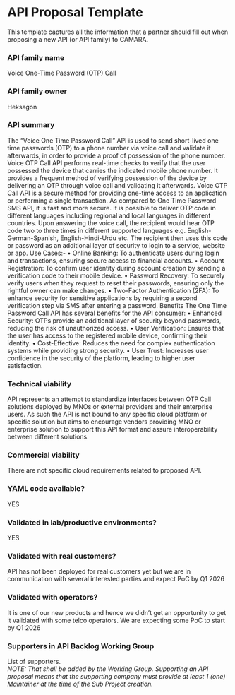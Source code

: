 # API Proposal Template
This template captures all the information that a partner should fill out when proposing a new API (or API family) to CAMARA.


### API family name  
Voice One-Time Password (OTP) Call

### API family owner  
Heksagon

### API summary  
The “Voice One Time Password Call” API is used to send short-lived one time passwords (OTP) to a phone number via voice call and validate it afterwards, in order to provide a proof of possession of the phone number.
Voice OTP Call API performs real-time checks to verify that the user possessed the device that carries the indicated mobile phone number. It provides a frequent method of verifying possession of the device by delivering an OTP through voice call and validating it afterwards.
Voice OTP Call API is a secure method for providing one-time access to an application or performing a single transaction. As compared to One Time Password SMS API, it is fast and more secure. It is possible to deliver OTP code in different languages including regional and local languages in different countries. Upon answering the voice call, the recipient would hear OTP code two to three times in different supported languages e.g. English-German-Spanish, English-Hindi-Urdu etc. 
The recipient then uses this code or password as an additional layer of security to login to a service, website or app.
Use Cases:-
•	Online Banking: To authenticate users during login and transactions, ensuring secure access to financial accounts.
•	Account Registration: To confirm user identity during account creation by sending a verification code to their mobile device.
•	Password Recovery: To securely verify users when they request to reset their passwords, ensuring only the rightful owner can make changes.
•	Two-Factor Authentication (2FA): To enhance security for sensitive applications by requiring a second verification step via SMS after entering a password.
Benefits
The One Time Password Call API has several benefits for the API consumer:
•	Enhanced Security: OTPs provide an additional layer of security beyond passwords, reducing the risk of unauthorized access.
•	User Verification: Ensures that the user has access to the registered mobile device, confirming their identity.
•	Cost-Effective: Reduces the need for complex authentication systems while providing strong security.
•	User Trust: Increases user confidence in the security of the platform, leading to higher user satisfaction.

### Technical viability  
API represents an attempt to standardize interfaces between OTP Call solutions deployed by MNOs or external providers and their enterprise users. As such the API is not bound to any specific cloud platform or specific solution but aims to encourage vendors providing MNO or enterprise solution to support this API format and assure interoperability between different solutions.

### Commercial viability  
There are not specific cloud requirements related to proposed API.

### YAML code available?  
YES

### Validated in lab/productive environments?  
YES

### Validated with real customers?  
API has not been deployed for real customers yet but we are in communication with several interested parties and expect PoC by Q1 2026

### Validated with operators?  
It is one of our new products and hence we didn’t get an opportunity to get it validated with some telco operators. We are expecting some PoC to start by Q1 2026 

### Supporters in API Backlog Working Group  
List of supporters.  
*NOTE: That shall be added by the Working Group. Supporting an API proposal means that the supporting company must provide at least 1 (one) Maintainer at the time of the Sub Project creation.*

